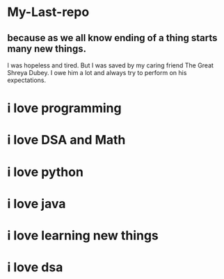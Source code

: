 # My-Last-repo
## because as we all know ending of a thing starts many new things.
I was hopeless and tired. But I was saved by my caring friend The Great Shreya Dubey. I owe him a lot and always try to perform on his expectations.
# i love programming
# i love DSA and Math
# i love python
# i love java
# i love learning new things
# i love dsa
